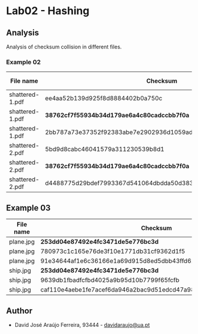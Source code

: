 # Lab02 - Hashing

## Analysis

Analysis of checksum collision in different files.

### Example 02

| File name | Checksum | Hash Method |
| - | - | - |   
| shattered-1.pdf | ee4aa52b139d925f8d8884402b0a750c | MD5 |
| shattered-1.pdf | **38762cf7f55934b34d179ae6a4c80cadccbb7f0a** | SHA1 |
| shattered-1.pdf | 2bb787a73e37352f92383abe7e2902936d1059ad9f1ba6daaa9c1e58ee6970d0 | SHA256 |
| shattered-2.pdf | 5bd9d8cabc46041579a311230539b8d1 | MD5 |
| shattered-2.pdf | **38762cf7f55934b34d179ae6a4c80cadccbb7f0a** | SHA1 |
| shattered-2.pdf | d4488775d29bdef7993367d541064dbdda50d383f89f0aa13a6ff2e0894ba5ff | SHA256 |

## Example 03

| File name | Checksum | Hash Method |
| - | - | - |   
| plane.jpg | **253dd04e87492e4fc3471de5e776bc3d** | MD5 |
| plane.jpg | 780973c1c165e76de3f10e1771db31cf9362d1f5 | SHA1 |
| plane.jpg | 91e34644af1e6c36166e1a69d915d8ed5dbb43ffd62435e70059bc76a742daa6 | SHA256 |
| ship.jpg | **253dd04e87492e4fc3471de5e776bc3d** | MD5 |
| ship.jpg | 9639db1fbadfcfbd4025a9b95d10b7799f65fcfb | SHA1 |
| ship.jpg | caf110e4aebe1fe7acef6da946a2bac9d51edcd47a987e311599c7c1c92e3abd | SHA256 |

## Author

- David José Araújo Ferreira, 93444 - [davidaraujo@ua.pt](mailto:davidaraujo@ua.pt)